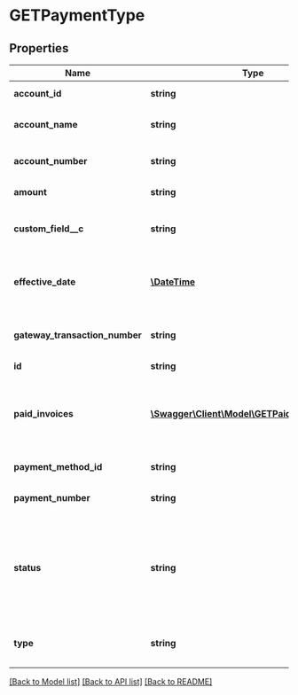 # GETPaymentType

## Properties
Name | Type | Description | Notes
------------ | ------------- | ------------- | -------------
**account_id** | **string** | Customer account ID. | [optional] 
**account_name** | **string** | Customer account name. | [optional] 
**account_number** | **string** | Customer account number. | [optional] 
**amount** | **string** | Payment amount. | [optional] 
**custom_field__c** | **string** | Any custom fields defined for this object. | [optional] 
**effective_date** | [**\DateTime**](Date.md) | Effective payment date as _yyyy-mm-dd_. | [optional] 
**gateway_transaction_number** | **string** | Transaction ID from payment gateway. | [optional] 
**id** | **string** | PaymentID. | [optional] 
**paid_invoices** | [**\Swagger\Client\Model\GETPaidInvoicesType[]**](GETPaidInvoicesType.md) | Information about one or more invoices to which this payment was applied: | [optional] 
**payment_method_id** | **string** | Payment method. | [optional] 
**payment_number** | **string** | Unique payment number. | [optional] 
**status** | **string** | Possible values are: &#x60;Draft&#x60;, &#x60;Processing&#x60;, &#x60;Processed&#x60;, &#x60;Error&#x60;, &#x60;Voided&#x60;, &#x60;Canceled&#x60;, &#x60;Posted. | [optional] 
**type** | **string** | Possible values are: &#x60;External&#x60;, &#x60;Electronic&#x60;. | [optional] 

[[Back to Model list]](../README.md#documentation-for-models) [[Back to API list]](../README.md#documentation-for-api-endpoints) [[Back to README]](../README.md)



